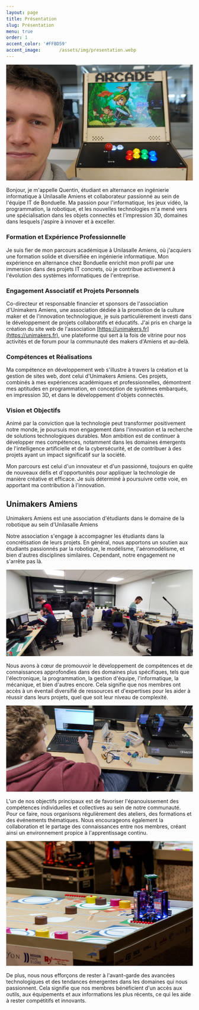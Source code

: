 ```yaml
---
layout: page
title: Présentation
slug: Présentation
menu: true
order: 1
accent_color: '#FFBD59'
accent_image:       /assets/img/presentation.webp
---
```


![Borne en marche avec son maker](/assets/img/blog/borne_d_arcade/borne-d-arcade.png)

Bonjour, je m'appelle Quentin, étudiant en alternance en ingénierie informatique à Unilasalle Amiens et collaborateur passionné au sein de l'équipe IT de Bonduelle. Ma passion pour l'informatique, les jeux vidéo, la programmation, la robotique, et les nouvelles technologies m'a mené vers une spécialisation dans les objets connectés et l'impression 3D, domaines dans lesquels j'aspire à innover et à exceller.

### Formation et Expérience Professionnelle
Je suis fier de mon parcours académique à Unilasalle Amiens, où j'acquiers une formation solide et diversifiée en ingénierie informatique. Mon expérience en alternance chez Bonduelle enrichit mon profil par une immersion dans des projets IT concrets, où je contribue activement à l'évolution des systèmes informatiques de l'entreprise.

### Engagement Associatif et Projets Personnels
Co-directeur et responsable financier et sponsors de l'association d'Unimakers Amiens, une association dédiée à la promotion de la culture maker et de l'innovation technologique, je suis particulièrement investi dans le développement de projets collaboratifs et éducatifs. J'ai pris en charge la création du site web de l'association [https://unimakers.fr](https://unimakers.fr), une plateforme qui sert à la fois de vitrine pour nos activités et de forum pour la communauté des makers d'Amiens et au-delà. 

### Compétences et Réalisations
Ma compétence en développement web s'illustre à travers la création et la gestion de sites web, dont celui d'Unimakers Amiens. Ces projets, combinés à mes expériences académiques et professionnelles, démontrent mes aptitudes en programmation, en conception de systèmes embarqués, en impression 3D, et dans le développement d'objets connectés.

### Vision et Objectifs
Animé par la conviction que la technologie peut transformer positivement notre monde, je poursuis mon engagement dans l'innovation et la recherche de solutions technologiques durables. Mon ambition est de continuer à développer mes compétences, notamment dans les domaines émergents de l'intelligence artificielle et de la cybersécurité, et de contribuer à des projets ayant un impact significatif sur la société.

Mon parcours est celui d'un innovateur et d'un passionné, toujours en quête de nouveaux défis et d'opportunités pour appliquer la technologie de manière créative et efficace. Je suis déterminé à poursuivre cette voie, en apportant ma contribution à l'innovation.


## Unimakers Amiens
Unimakers Amiens est une association d'étudiants dans le domaine de la robotique au sein d'Unilasalle Amiens 

Notre association s'engage à accompagner les étudiants dans la concrétisation de leurs projets. En général, nous apportons un soutien aux étudiants passionnés par la robotique, le modélisme, l'aéromodélisme, et bien d'autres disciplines similaires. Cependant, notre engagement ne s'arrête pas là.

![présentation des éleves qui évolue en competences dans le laboratoire](/assets/img/unimakers/presentation.png)

Nous avons à cœur de promouvoir le développement de compétences et de connaissances approfondies dans des domaines plus spécifiques, tels que l'électronique, la programmation, la gestion d'équipe, l'informatique, la mécanique, et bien d'autres encore. Cela signifie que nos membres ont accès à un éventail diversifié de ressources et d'expertises pour les aider à réussir dans leurs projets, quel que soit leur niveau de complexité.

![Imprimante 3D](/assets/img/unimakers/imprimante_3D.png)

L'un de nos objectifs principaux est de favoriser l'épanouissement des compétences individuelles et collectives au sein de notre communauté. Pour ce faire, nous organisons régulièrement des ateliers, des formations et des événements thématiques. Nous encourageons également la collaboration et le partage des connaissances entre nos membres, créant ainsi un environnement propice à l'apprentissage continu.

![cdr2023](/assets/img/unimakers/match.jpg)

De plus, nous nous efforçons de rester à l'avant-garde des avancées technologiques et des tendances émergentes dans les domaines qui nous passionnent. Cela signifie que nos membres bénéficient d'un accès aux outils, aux équipements et aux informations les plus récents, ce qui les aide à rester compétitifs et innovants.

